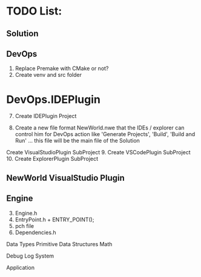 # TODO List:

## Solution

## DevOps
1. Replace Premake with CMake or not?
2. Create venv and src folder

# DevOps.IDEPlugin
7. Create IDEPlugin Project

8. Create a new file format NewWorld.nwe that the IDEs / explorer can control him
for DevOps action like 'Generate Projects', 'Build', 'Build and Run' ...
this file will be the main file of the Solution

Create VisualStudioPlugin SubProject
9. Create VSCodePlugin SubProject
10. Create ExplorerPlugin SubProject

## NewWorld VisualStudio Plugin

## Engine
3. Engine.h
4. EntryPoint.h + ENTRY_POINT();
5. pch file
6. Dependencies.h

Data Types
	Primitive
	Data Structures
Math

Debug
	Log System

Application